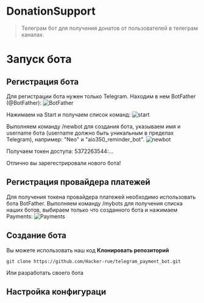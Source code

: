 # DonationSupport
> Телеграм бот для получения донатов от пользователей в телеграм каналах.

# Запуск бота

## Регистрация бота

Для регистрации бота нужен только Telegram. Находим в нем BotFather (@BotFather):
![BotFather](https://habrastorage.org/r/w1560/webt/o3/ca/yo/o3cayo0nllqv4zon8advwgfluyi.png)

Нажимаем на Start и получаем список команд:
![start](https://habrastorage.org/r/w1560/webt/ui/4n/4v/ui4n4v12uvfcov2njnx44ldt9hc.png)

Выполняем команду /newbot для создания бота, указываем имя и username бота (username должно быть уникальным в пределах Telegram), например: "Neo" и "aio350_reminder_bot".
![newbot](https://habrastorage.org/r/w1560/webt/su/0s/mo/su0smomium-nrapuom1k-xhq7pe.png)

Получаем токен доступа: 5372263544:...

Отлично вы зарегестрировали нового бота!

## Регистрация провайдера платежей

Для получения токена провайдера платежей необходимо использовать бота BotFather.
Выполняем команду /mybots для получения списка наших ботов, выбираем только что созданного бота и нажимаем Payments:
![Payments](https://ibb.co/5YFW80h)
## Создание бота

Вы можете использовать наш код
**Клонировать репозиторий**
```
git clone https://github.com/Hacker-rue/telegram_payment_bot.git
```

Или разработать своего бота

## Настройка конфигураци